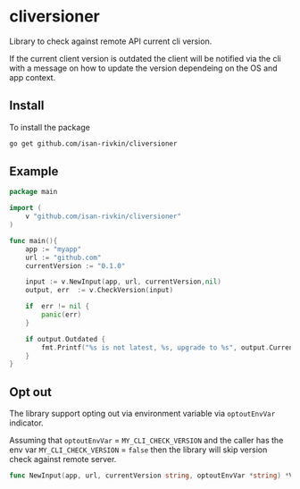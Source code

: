 # cliversioner

Library to check against remote API current cli version. 

If the current client version is outdated the client will be notified via the cli with a message on how to update the version dependeing on the OS and app context.
## Install 

To install the package 

```bash
go get github.com/isan-rivkin/cliversioner
```

## Example 

```go
package main 

import (
    v "github.com/isan-rivkin/cliversioner"
)

func main(){
    app := "myapp"
    url := "github.com" 
    currentVersion := "0.1.0" 

    input := v.NewInput(app, url, currentVersion,nil) 
    output, err  := v.CheckVersion(input)

    if  err != nil {
        panic(err)
    }

    if output.Outdated {
    	fmt.Printf("%s is not latest, %s, upgrade to %s", output.CurrentVersion, output.Message, output.LatestVersion)
    }
}
```

## Opt out 

The library support opting out via environment variable via `optoutEnvVar` indicator.

Assuming that `optoutEnvVar` = `MY_CLI_CHECK_VERSION` and the caller has the env var `MY_CLI_CHECK_VERSION` = `false` then the library will skip version check against remote server.

```go
func NewInput(app, url, currentVersion string, optoutEnvVar *string) *VersionInput
```




